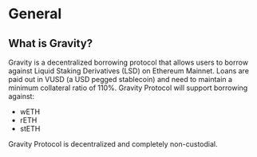 # General

## What is Gravity?

Gravity is a decentralized borrowing protocol that allows users to borrow against Liquid Staking Derivatives (LSD) on Ethereum Mainnet.
Loans are paid out in VUSD (a USD pegged stablecoin) and need to maintain a minimum collateral ratio of 110%. Gravity Protocol will support borrowing against:
- wETH
- rETH
- stETH


Gravity Protocol is decentralized and completely non-custodial. 